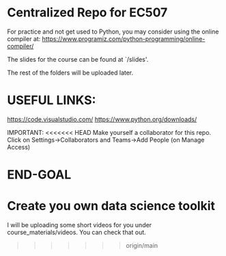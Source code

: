 # Centralized Repo for EC507

For practice and not get used to Python, you may consider using the online compiler at:
https://www.programiz.com/python-programming/online-compiler/

The slides for the course can be found at `/slides'.

The rest of the folders will be uploaded later.

# USEFUL LINKS:
https://code.visualstudio.com/
https://www.python.org/downloads/

IMPORTANT:
<<<<<<< HEAD
Make yourself a collaborator for this repo.
Click on Settings->Collaborators and Teams->Add People (on Manage Access)


# END-GOAL
Create you own data science toolkit
=======
I will be uploading some short videos for you under course_materials/videos. 
You can check that out.
>>>>>>> origin/main
